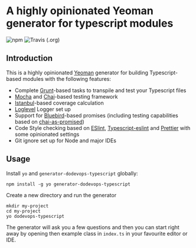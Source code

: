 # A highly opinionated Yeoman generator for typescript modules

![npm](https://img.shields.io/npm/v/generator-dodevops-typescript) ![Travis (.org)](https://img.shields.io/travis/dodevops/yeoman-generator-typescript)

## Introduction

This is a highly opinionated [Yeoman](http://yeoman.io) generator for building Typescript-based modules with the following features:

* Complete [Grunt](https://gruntjs.com/)-based tasks to transpile and test your Typescript files
* [Mocha](https://mochajs.org/) and [Chai](http://chaijs.com/)-based testing framework
* [Istanbul](https://istanbul.js.org/)-based coverage calculation
* [Loglevel](https://github.com/pimterry/loglevel) Logger set up
* Support for [Bluebird](http://bluebirdjs.com/)-based promises (including testing capabilities based on [chai-as-promised](https://github.com/domenic/chai-as-promised))
* Code Style checking based on [ESlint](https://eslint.org/), [Typescript-eslint](https://typescript-eslint.io/) and [Prettier](https://prettier.io/) with some opinionated settings
* Git ignore set up for Node and major IDEs

## Usage

Install `yo` and `generator-dodevops-typescript` globally:

    npm install -g yo generator-dodevops-typescript

Create a new directory and run the generator

    mkdir my-project
    cd my-project
    yo dodevops-typescript

The generator will ask you a few questions and then you can start right away by opening then example class in `index.ts` in your favourite editor or IDE.
